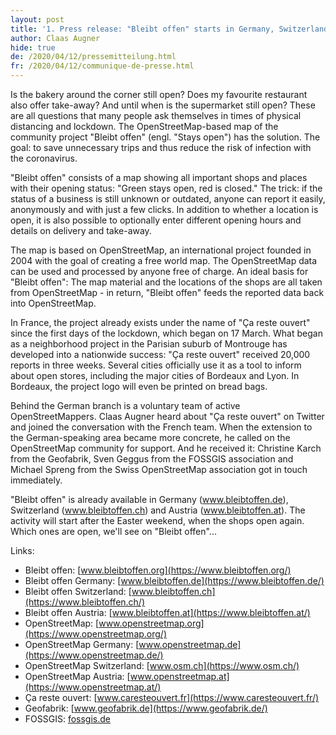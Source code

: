 ```yaml
---
layout: post
title: '1. Press release: "Bleibt offen" starts in Germany, Switzerland and Austria – the collaborative map of all shops still open during lockdown'
author: Claas Augner
hide: true
de: /2020/04/12/pressemitteilung.html
fr: /2020/04/12/communique-de-presse.html
---
```


Is the bakery around the corner still open? Does my favourite restaurant also offer take-away? And until when is the supermarket still open? These are all questions that many people ask themselves in times of physical distancing and lockdown. The OpenStreetMap-based map of the community project "Bleibt offen" (engl. "Stays open") has the solution. The goal: to save unnecessary trips and thus reduce the risk of infection with the coronavirus.

"Bleibt offen" consists of a map showing all important shops and places with their opening status: "Green stays open, red is closed." The trick: if the status of a business is still unknown or outdated, anyone can report it easily, anonymously and with just a few clicks. In addition to whether a location is open, it is also possible to optionally enter different opening hours and details on delivery and take-away.

The map is based on OpenStreetMap, an international project founded in 2004 with the goal of creating a free world map. The OpenStreetMap data can be used and processed by anyone free of charge. An ideal basis for "Bleibt offen": The map material and the locations of the shops are all taken from OpenStreetMap - in return, "Bleibt offen" feeds the reported data back into OpenStreetMap.

In France, the project already exists under the name of "Ça reste ouvert" since the first days of the lockdown, which began on 17 March. What began as a neighborhood project in the Parisian suburb of Montrouge has developed into a nationwide success: "Ça reste ouvert" received 20,000 reports in three weeks. Several cities officially use it as a tool to inform about open stores, including the major cities of Bordeaux and Lyon. In Bordeaux, the project logo will even be printed on bread bags.

Behind the German branch is a voluntary team of active OpenStreetMappers. Claas Augner heard about "Ça reste ouvert" on Twitter and joined the conversation with the French team. When the extension to the German-speaking area became more concrete, he called on the OpenStreetMap community for support. And he received it: Christine Karch from the Geofabrik, Sven Geggus from the FOSSGIS association and Michael Spreng from the Swiss OpenStreetMap association got in touch immediately.

"Bleibt offen" is already available in Germany (www.bleibtoffen.de), Switzerland (www.bleibtoffen.ch) and Austria (www.bleibtoffen.at). The activity will start after the Easter weekend, when the shops open again. Which ones are open, we'll see on "Bleibt offen"...

Links:
* Bleibt offen: [www.bleibtoffen.org](https://www.bleibtoffen.org/)
* Bleibt offen Germany: [www.bleibtoffen.de](https://www.bleibtoffen.de/)
* Bleibt offen Switzerland: [www.bleibtoffen.ch](https://www.bleibtoffen.ch/)
* Bleibt offen Austria: [www.bleibtoffen.at](https://www.bleibtoffen.at/)
* OpenStreetMap: [www.openstreetmap.org](https://www.openstreetmap.org/)
* OpenStreetMap Germany: [www.openstreetmap.de](https://www.openstreetmap.de/)
* OpenStreetMap Switzerland: [www.osm.ch](https://www.osm.ch/)
* OpenStreetMap Austria: [www.openstreetmap.at](https://www.openstreetmap.at/)
* Ça reste ouvert: [www.caresteouvert.fr](https://www.caresteouvert.fr/)
* Geofabrik: [www.geofabrik.de](https://www.geofabrik.de/)
* FOSSGIS: [fossgis.de](https://fossgis.de/)